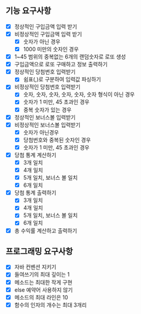 ## 기능 요구사항

- [x] 정상적인 구입금액 입력 받기
- [x] 비정상적인 구입금액 입력 받기
    - [x] 숫자가 아닌 경우
    - [x] 1000 미만의 숫자인 경우
- [x] 1~45 범위의 중복없는 6개의 랜덤숫자로 로또 생성
- [x] 구입금액으로 로또 구매하고 정보 출력하기
- [x] 정상적인 당첨번호 입력받기
    - [x] 쉼표(,)로 구분하여 입력값 파싱하기
- [x] 비정상적인 당첨번호 입력받기
    - [x] 숫자, 숫자, 숫자, 숫자, 숫자, 숫자 형식이 아닌 경우
    - [x] 숫자가 1 미만, 45 초과인 경우
    - [x] 중복 숫자가 있는 경우
- [x] 정상적인 보너스볼 입력받기
- [x] 비정상적인 보너스볼 입력받기
    - [x] 숫자가 아닌경우
    - [x] 당첨번호와 중복된 숫자인 경우
    - [x] 숫자가 1 미만, 45 초과인 경우
- [x] 당첨 통계 계산하기
    - [x] 3개 일치
    - [x] 4개 일치
    - [x] 5개 일치, 보너스 볼 일치
    - [x] 6개 일치
- [x] 당첨 통계 출력하기
    - [x] 3개 일치
    - [x] 4개 일치
    - [x] 5개 일치, 보너스 볼 일치
    - [x] 6개 일치
- [x] 총 수익률 계산하고 출력하기

## 프로그래밍 요구사항

- [x] 자바 컨벤션 지키기
- [x] 들여쓰기의 최대 깊이는 1
- [x] 메소드는 최대한 작게 구현
- [x] else 예약어 사용하지 않기
- [x] 메소드의 최대 라인은 10
- [x] 함수의 인자의 개수는 최대 3개리
